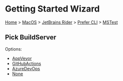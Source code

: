 <!--
GENERATED FILE - DO NOT EDIT
This file was generated by [MarkdownSnippets](https://github.com/SimonCropp/MarkdownSnippets).
Source File: /docs/mdsource/wiz/MacOS_Rider_Cli_MSTest.source.md
To change this file edit the source file and then run MarkdownSnippets.
-->

# Getting Started Wizard

[Home](/docs/wiz/readme.md) > [MacOS](MacOS.md) > [JetBrains Rider](MacOS_Rider.md) > [Prefer CLI](MacOS_Rider_Cli.md) > [MSTest](MacOS_Rider_Cli_MSTest.md)

## Pick BuildServer

Options:
 * [AppVeyor](MacOS_Rider_Cli_MSTest_AppVeyor.md)
 * [GitHubActions](MacOS_Rider_Cli_MSTest_GitHubActions.md)
 * [AzureDevOps](MacOS_Rider_Cli_MSTest_AzureDevOps.md)
 * [None](MacOS_Rider_Cli_MSTest_None.md)
